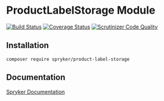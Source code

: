 # ProductLabelStorage Module
[![Build Status](https://travis-ci.org/spryker/ProductLabelStorage.svg)](https://travis-ci.org/spryker/ProductLabelStorage)
[![Coverage Status](https://coveralls.io/repos/github/spryker/ProductLabelStorage/badge.svg)](https://coveralls.io/github/spryker/ProductLabelStorage)
[![Scrutinizer Code Quality](https://scrutinizer-ci.com/g/spryker/ProductLabelStorage/badges/quality-score.png?b=master)](https://scrutinizer-ci.com/g/spryker/ProductLabelStorage/?branch=master)

## Installation

```
composer require spryker/product-label-storage
```

## Documentation

[Spryker Documentation](https://spryker.github.io)
